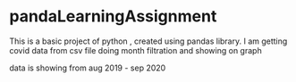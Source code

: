 # pandaLearningAssignment
This is a basic project of python , created using pandas library. I am getting covid data from csv file doing month filtration and showing on graph


data is showing from aug 2019 - sep 2020 

